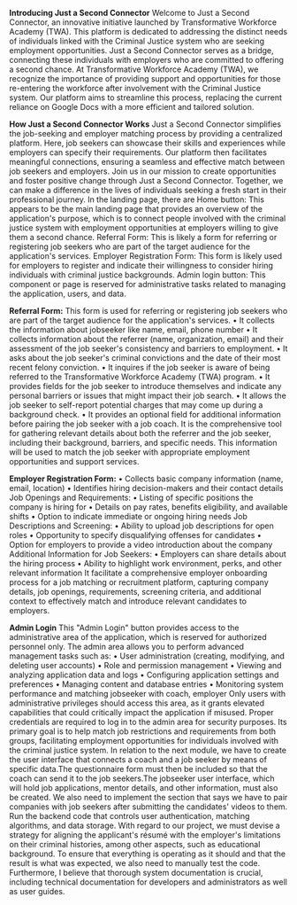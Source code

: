 **Introducing Just a Second Connector**
Welcome to Just a Second Connector, an innovative initiative launched by Transformative Workforce Academy (TWA). This platform is dedicated to addressing the distinct needs of individuals linked with the Criminal Justice system who are seeking employment opportunities. Just a Second Connector serves as a bridge, connecting these individuals with employers who are committed to offering a second chance.
At Transformative Workforce Academy (TWA), we recognize the importance of providing support and opportunities for those re-entering the workforce after involvement with the Criminal Justice system. Our platform aims to streamline this process, replacing the current reliance on Google Docs with a more efficient and tailored solution.

**How Just a Second Connector Works**
Just a Second Connector simplifies the job-seeking and employer matching process by providing a centralized platform. Here, job seekers can showcase their skills and experiences while employers can specify their requirements. Our platform then facilitates meaningful connections, ensuring a seamless and effective match between job seekers and employers.
Join us in our mission to create opportunities and foster positive change through Just a Second Connector. Together, we can make a difference in the lives of individuals seeking a fresh start in their professional journey.
In the landing page, there are
Home button: This appears to be the main landing page that provides an overview of the application's purpose, which is to connect people involved with the criminal justice system with employment opportunities at employers willing to give them a second chance.
Referral Form: This is likely a form for referring or registering job seekers who are part of the target audience for the application's services.
Employer Registration Form: This form is likely used for employers to register and indicate their willingness to consider hiring individuals with criminal justice backgrounds.
Admin login button: This component or page is reserved for administrative tasks related to managing the application, users, and data.


**Referral Form:**
This form is used for referring or registering job seekers who are part of the target audience for the application's services.
•	It collects the information about jobseeker like name, email, phone number
•	It collects information about the referrer (name, organization, email) and their assessment of the job seeker's consistency and barriers to employment.
•	It asks about the job seeker's criminal convictions and the date of their most recent felony conviction.
•	It inquires if the job seeker is aware of being referred to the Transformative Workforce Academy (TWA) program.
•	It provides fields for the job seeker to introduce themselves and indicate any personal barriers or issues that might impact their job search.
•	It allows the job seeker to self-report potential charges that may come up during a background check.
•	It provides an optional field for additional information before pairing the job seeker with a job coach.
It is the comprehensive tool for gathering relevant details about both the referrer and the job seeker, including their background, barriers, and specific needs. This information will be used to match the job seeker with appropriate employment opportunities and support services.


**Employer Registration Form:**
•	Collects basic company information (name, email, location)
•	Identifies hiring decision-makers and their contact details
Job Openings and Requirements:
•	Listing of specific positions the company is hiring for
•	Details on pay rates, benefits eligibility, and available shifts
•	Option to indicate immediate or ongoing hiring needs
Job Descriptions and Screening:
•	Ability to upload job descriptions for open roles
•	Opportunity to specify disqualifying offenses for candidates
•	Option for employers to provide a video introduction about the company
Additional Information for Job Seekers:
•	Employers can share details about the hiring process
•	Ability to highlight work environment, perks, and other relevant information
It facilitate a comprehensive employer onboarding process for a job matching or recruitment platform, capturing company details, job openings, requirements, screening criteria, and additional context to effectively match and introduce relevant candidates to employers.


**Admin Login**
This "Admin Login" button provides access to the administrative area of the application, which is reserved for authorized personnel only. The admin area allows you to perform advanced management tasks such as:
•	User administration (creating, modifying, and deleting user accounts)
•	Role and permission management
•	Viewing and analyzing application data and logs
•	Configuring application settings and preferences
•	Managing content and database entries
•	Monitoring system performance and matching jobseeker with coach, employer
Only users with administrative privileges should access this area, as it grants elevated capabilities that could critically impact the application if misused. Proper credentials are required to log in to the admin area for security purposes.
Its primary goal is to help match job restrictions and requirements from both groups, facilitating employment opportunities for individuals involved with the criminal justice system.
In relation to the next module, we have to create the user interface that connects a coach and a job seeker by means of specific data.The questionnaire form must then be included so that the coach can send it to the job seekers.The jobseeker user interface, which will hold job applications, mentor details, and other information, must also be created. 
We also need to implement the section that says we have to pair companies with job seekers after submitting the candidates' videos to them. 
Run the backend code that controls user authentication, matching algorithms, and data storage. With regard to our project, we must devise a strategy for aligning the applicant's résumé with the employer's limitations on their criminal histories, among other aspects, such as educational background. 
To ensure that everything is operating as it should and that the result is what was expected, we also need to manually test the code. 
Furthermore, I believe that thorough system documentation is crucial, including technical documentation for developers and administrators as well as user guides. 

